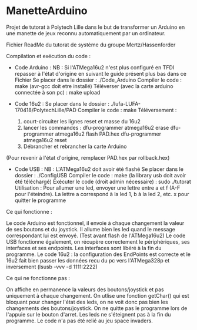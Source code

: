# ManetteArduino
Projet de tutorat à Polytech Lille dans le but de transformer un Arduino en une manette de jeux reconnu automatiquement par un ordinateur.

Fichier ReadMe du tutorat de système du groupe Mertz/Hassenforder

Compilation et exécution du code :

- Code Arduino :
NB : Si l'ATMega16u2 n'est plus configuré en TFDI repasser à l'état d'origine en suivant le guide présent plus bas dans ce Fichier
Se placer dans le dossier : ./Code_Arduino
Compiler le code : make 	(avr-gcc doit etre installé)
Téléverser (avec la carte arduino connectée à son pc) : make upload

- Code 16u2 :
Se placer dans le dossier : ./lufa-LUFA-170418/PolytechLille/PAD
Compiler le code : make
Téléversement :
    1) court-circuiter les lignes reset et masse du 16u2
    2) lancer les commandes : dfu-programmer atmega16u2 erase
                              dfu-programmer atmega16u2 flash PAD.hex
                              dfu-programmer atmega16u2 reset
    3) Débrancher et rebrancher la carte Arduino

(Pour revenir à l'état d'origine, remplacer PAD.hex par rollback.hex)

- Code USB :
NB : L'ATMega16u2 doit avoir été flashé
Se placer dans le dossier : ./ConfigUSB
Compiler le code : make 	(la library usb doit avoir été téléchargé)
Exécuter le code (droit admin nécessaire) : sudo ./tutorat 
Utilisation : Pour allumer une led, envoyer une lettre entre a et f (A-F pour l'éteindre). La lettre a correspond à la led 1, b à la led 2, etc.
              x pour quitter le programme


Ce qui fonctionne :

Le code Arduino est fonctionnel, il envoie à chaque changement la valeur de ses boutons et du joystick. Il allume bien les led quand le message correspondant lui est envoyé. (Test avant flash de l'ATMega16u2)
Le code USB fonctionne également, on récupère correctement le périphériques, ses interfaces et ses endpoints. Les interfaces sont libéré à la fin du programme.
Le code 16u2 : la configuration des EndPoints est correcte et le 16u2 fait bien passer les données recu du pc vers l'ATMega328p et inversement (lsusb -vvv -d 1111:2222)

Ce qui ne fonctionne pas :

On affiche en permanence la valeurs des boutons/joystick et pas uniquement à chaque changement.
On utlise une fonction getChar() qui est bloquant pour changer l'état des leds, on ne voit donc pas bien les changements des boutons/joystick.
On ne quitte pas le programme lors de l'appuie sur le bouton d'arret.
Les leds ne s'éteignent pas à la fin du programme.
Le code n'a pas été relié au jeu space invaders.

